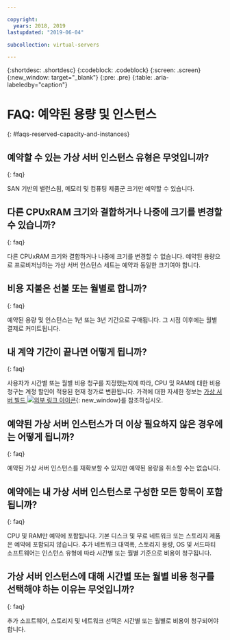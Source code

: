 ```yaml
---

copyright:
  years: 2018, 2019
lastupdated: "2019-06-04"

subcollection: virtual-servers

---
```


{:shortdesc: .shortdesc}
{:codeblock: .codeblock}
{:screen: .screen}
{:new_window: target="_blank"}
{:pre: .pre}
{:table: .aria-labeledby="caption"}

# FAQ: 예약된 용량 및 인스턴스
{: #faqs-reserved-capacity-and-instances}

## 예약할 수 있는 가상 서버 인스턴스 유형은 무엇입니까?
{: faq}

SAN 기반의 밸런스됨, 메모리 및 컴퓨팅 제품군 크기만 예약할 수 있습니다.

## 다른 CPUxRAM 크기와 결합하거나 나중에 크기를 변경할 수 있습니까?
{: faq}

다른 CPUxRAM 크기와 결합하거나 나중에 크기를 변경할 수 없습니다. 예약된 용량으로 프로비저닝하는 가상 서버 인스턴스 세트는 예약과 동일한 크기여야 합니다.

## 비용 지불은 선불 또는 월별로 합니까?
{: faq}

예약된 용량 및 인스턴스는 1년 또는 3년 기간으로 구매됩니다. 그 시점 이후에는 월별 결제로 커미트됩니다.

## 내 계약 기간이 끝나면 어떻게 됩니까?
{: faq}

사용자가 시간별 또는 월별 비용 청구를 지정했는지에 따라, CPU 및 RAM에 대한 비용 청구는 계정 할인이 적용된 현재 정가로 변환됩니다. 가격에 대한 자세한 정보는 [가상 서버 빌드 ![외부 링크 아이콘](../icons/launch-glyph.svg "외부 링크 아이콘")](https://www.ibm.com/cloud/virtual-servers){: new_window}를 참조하십시오.

## 예약된 가상 서버 인스턴스가 더 이상 필요하지 않은 경우에는 어떻게 됩니까?
{: faq}

예약된 가상 서버 인스턴스를 재확보할 수 있지만 예약된 용량을 취소할 수는 없습니다.

## 예약에는 내 가상 서버 인스턴스로 구성한 모든 항목이 포함됩니까?
{: faq}

CPU 및 RAM만 예약에 포함됩니다. 기본 디스크 및 무료 네트워크 또는 스토리지 제품은 예약에 포함되지 않습니다. 추가 네트워크 대역폭, 스토리지 용량, OS 및 서드파티 소프트웨어는 인스턴스 유형에 따라 시간별 또는 월별 기준으로 비용이 청구됩니다.

## 가상 서버 인스턴스에 대해 시간별 또는 월별 비용 청구를 선택해야 하는 이유는 무엇입니까?
{: faq}

추가 소프트웨어, 스토리지 및 네트워크 선택은 시간별 또는 월별로 비용이 청구되어야 합니다.
